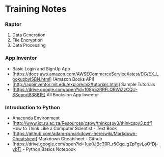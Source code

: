 # Training Notes

### Raptor 
1.  Data Generation
2.  File Encryption
3.  Data Processing

### App Inventor
* Basic Login and SignUp App
* [https://docs.aws.amazon.com/AWSECommerceService/latest/DG/EX_LookupbyISBN.html] (Amazon Books API)
* [http://appinventor.mit.edu/explore/ai2/tutorials.html] Sample Tutorials
* [https://drive.google.com/open?id=108p5zRRFLQRWiZzCQU-SSooprt83881E] All Books on App Inventor



### Introduction to Python
* Anaconda Environment
* [http://www.ict.ru.ac.za/Resources/cspw/thinkcspy3/thinkcspy3.pdf] How to Think Like a Computer Scientist - Text Book
* [https://github.com/adam-p/markdown-here/wiki/Markdown-Cheatsheet] Markdown Cheatsheet - Github
* [https://drive.google.com/open?id=1ue0JBc3RR_r5Cqq_gZpFgvLoOfDj-ybT] - Python Basics Notebook

